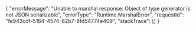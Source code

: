 {
  "errorMessage": "Unable to marshal response: Object of type generator is not JSON serializable",
  "errorType": "Runtime.MarshalError",
  "requestId": "fe943cdf-5164-4574-82b7-8fd54774e409",
  "stackTrace": []
}

